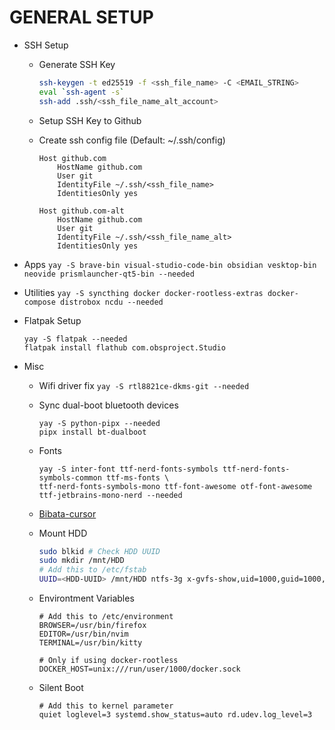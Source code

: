 # GENERAL SETUP

- SSH Setup

  - Generate SSH Key
    ```sh
    ssh-keygen -t ed25519 -f <ssh_file_name> -C <EMAIL_STRING>
    eval `ssh-agent -s`
    ssh-add .ssh/<ssh_file_name_alt_account>
    ```
  - Setup SSH Key to Github
  - Create ssh config file (Default: ~/.ssh/config)

    ```
    Host github.com
        HostName github.com
        User git
        IdentityFile ~/.ssh/<ssh_file_name>
        IdentitiesOnly yes

    Host github.com-alt
        HostName github.com
        User git
        IdentityFile ~/.ssh/<ssh_file_name_alt>
        IdentitiesOnly yes
    ```

- Apps
  `yay -S brave-bin visual-studio-code-bin obsidian vesktop-bin neovide prismlauncher-qt5-bin --needed`

- Utilities
  `yay -S syncthing docker docker-rootless-extras docker-compose distrobox ncdu --needed`

- Flatpak Setup

  ```
  yay -S flatpak --needed
  flatpak install flathub com.obsproject.Studio
  ```

- Misc

  - Wifi driver fix
    `yay -S rtl8821ce-dkms-git --needed`
  - Sync dual-boot bluetooth devices
    ```
    yay -S python-pipx --needed
    pipx install bt-dualboot
    ```
  - Fonts
    ```
    yay -S inter-font ttf-nerd-fonts-symbols ttf-nerd-fonts-symbols-common ttf-ms-fonts \
    ttf-nerd-fonts-symbols-mono ttf-font-awesome otf-font-awesome ttf-jetbrains-mono-nerd --needed
    ```
  - [Bibata-cursor](https://www.bibata.live/studio)
  - Mount HDD

    ```sh
    sudo blkid # Check HDD UUID
    sudo mkdir /mnt/HDD
    # Add this to /etc/fstab
    UUID=<HDD-UUID> /mnt/HDD ntfs-3g x-gvfs-show,uid=1000,guid=1000,dmask=022,fmask=133 0 0
    ```

  - Environtment Variables

    ```
    # Add this to /etc/environment
    BROWSER=/usr/bin/firefox
    EDITOR=/usr/bin/nvim
    TERMINAL=/usr/bin/kitty

    # Only if using docker-rootless
    DOCKER_HOST=unix:///run/user/1000/docker.sock
    ```

  - Silent Boot
    ```
    # Add this to kernel parameter
    quiet loglevel=3 systemd.show_status=auto rd.udev.log_level=3
    ```

